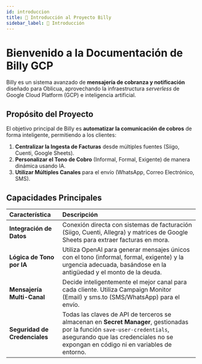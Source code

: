 ```yaml
---
id: introduccion
title: 🚀 Introducción al Proyecto Billy
sidebar_label: 🚀 Introducción
---
```


# Bienvenido a la Documentación de Billy GCP

Billy es un sistema avanzado de **mensajería de cobranza y notificación** diseñado para Oblicua, aprovechando la infraestructura *serverless* de Google Cloud Platform (GCP) e inteligencia artificial.

## Propósito del Proyecto

El objetivo principal de Billy es **automatizar la comunicación de cobros** de forma inteligente, permitiendo a los clientes:

1. **Centralizar la Ingesta de Facturas** desde múltiples fuentes (Siigo, Cuenti, Google Sheets).
2. **Personalizar el Tono de Cobro** (Informal, Formal, Exigente) de manera dinámica usando IA.
3. **Utilizar Múltiples Canales** para el envío (WhatsApp, Correo Electrónico, SMS).

## Capacidades Principales

| Característica | Descripción |
| :--- | :--- |
| **Integración de Datos** | Conexión directa con sistemas de facturación (Siigo, Cuenti, Allegra) y matrices de Google Sheets para extraer facturas en mora. |
| **Lógica de Tono por IA** | Utiliza OpenAI para generar mensajes únicos con el tono (informal, formal, exigente) y la urgencia adecuada, basándose en la antigüedad y el monto de la deuda. |
| **Mensajería Multi-Canal** | Decide inteligentemente el mejor canal para cada cliente. Utiliza Campaign Monitor (Email) y sms.to (SMS/WhatsApp) para el envío. |
| **Seguridad de Credenciales** | Todas las claves de API de terceros se almacenan en **Secret Manager**, gestionadas por la función `save-user-credentials`, asegurando que las credenciales no se expongan en código ni en variables de entorno. |
